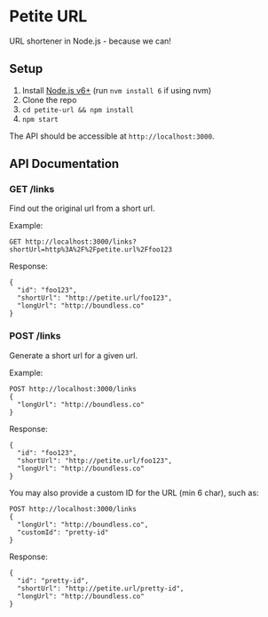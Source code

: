 # Petite URL

URL shortener in Node.js - because we can!

## Setup

1. Install [Node.js v6+](https://github.com/creationix/nvm#install-script) (run `nvm install 6` if using nvm)
2. Clone the repo
3. `cd petite-url && npm install`
4. `npm start`

The API should be accessible at `http://localhost:3000`.

## API Documentation

### GET /links

Find out the original url from a short url.

Example:
```
GET http://localhost:3000/links?shortUrl=http%3A%2F%2Fpetite.url%2Ffoo123
```
Response:
```
{
  "id": "foo123",
  "shortUrl": "http://petite.url/foo123",
  "longUrl": "http://boundless.co"
}
```

### POST /links

Generate a short url for a given url.

Example:
```
POST http://localhost:3000/links
{
  "longUrl": "http://boundless.co"
}
```
Response:
```
{
  "id": "foo123",
  "shortUrl": "http://petite.url/foo123",
  "longUrl": "http://boundless.co"
}
```
You may also provide a custom ID for the URL (min 6 char), such as:
```
POST http://localhost:3000/links
{
  "longUrl": "http://boundless.co",
  "customId": "pretty-id"
}
```
Response:
```
{
  "id": "pretty-id",
  "shortUrl": "http://petite.url/pretty-id",
  "longUrl": "http://boundless.co"
}
```

